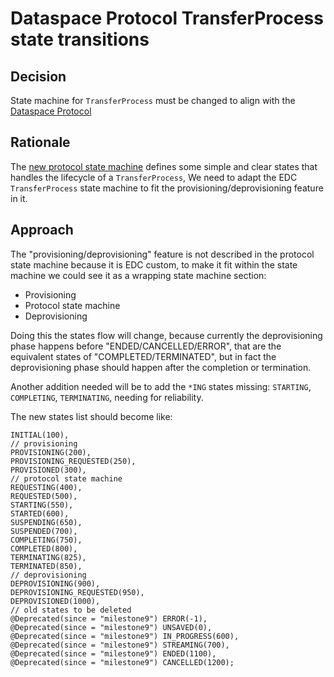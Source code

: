 # Dataspace Protocol TransferProcess state transitions

## Decision

State machine for `TransferProcess` must be changed to align with the [Dataspace Protocol](https://docs.internationaldataspaces.org/communication-guide-v2-draft/overview/readme)

## Rationale

The [new protocol state machine](https://docs.internationaldataspaces.org/communication-guide-v2-draft/transfer-process/transfer.process.protocol)
defines some simple and clear states that handles the lifecycle of a `TransferProcess`,
We need to adapt the EDC `TransferProcess` state machine to fit the provisioning/deprovisioning feature in it.

## Approach

The "provisioning/deprovisioning" feature is not described in the protocol state machine because it is EDC custom,
to make it fit within the state machine we could see it as a wrapping state machine section:

- Provisioning
- Protocol state machine
- Deprovisioning

Doing this the states flow will change, because currently the deprovisioning phase happens before "ENDED/CANCELLED/ERROR",
that are the equivalent states of "COMPLETED/TERMINATED", but in fact the deprovisioning phase should happen after the 
completion or termination.

Another addition needed will be to add the `*ING` states missing: `STARTING`, `COMPLETING`, `TERMINATING`, needing for
reliability.

The new states list should become like:
```
INITIAL(100),
// provisioning
PROVISIONING(200),
PROVISIONING_REQUESTED(250),
PROVISIONED(300),
// protocol state machine
REQUESTING(400),
REQUESTED(500),
STARTING(550),
STARTED(600),
SUSPENDING(650),
SUSPENDED(700),
COMPLETING(750),
COMPLETED(800),
TERMINATING(825),
TERMINATED(850),
// deprovisioning
DEPROVISIONING(900),
DEPROVISIONING_REQUESTED(950),
DEPROVISIONED(1000),
// old states to be deleted
@Deprecated(since = "milestone9") ERROR(-1),
@Deprecated(since = "milestone9") UNSAVED(0),
@Deprecated(since = "milestone9") IN_PROGRESS(600),
@Deprecated(since = "milestone9") STREAMING(700),
@Deprecated(since = "milestone9") ENDED(1100),
@Deprecated(since = "milestone9") CANCELLED(1200);
```
